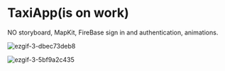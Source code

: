 # TaxiApp(is on work)

NO storyboard, MapKit, FireBase sign in and authentication, animations. 

![ezgif-3-dbec73deb8](https://user-images.githubusercontent.com/92307816/161837323-8280aee1-62cb-4b43-815b-3ca441932c95.gif)

![ezgif-3-5bf9a2c435](https://user-images.githubusercontent.com/92307816/161836884-4e14d70d-2447-49ec-9774-af32a250b01e.gif)
